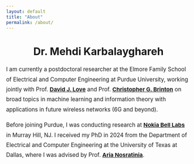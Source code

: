 ```yaml
---
layout: default
title: "About"
permalink: /about/
---
```


<h1 style="text-align: center;">Dr. Mehdi Karbalayghareh</h1>

<div style="max-width: 1000px; margin: 1rem auto; font-size: 0.95rem; line-height: 1.8; text-align: left;">

  <p>
    I am currently a postdoctoral researcher at the Elmore Family School of Electrical and Computer Engineering at Purdue University, working jointly with Prof.
    <strong><a href="https://engineering.purdue.edu/~djlove/" target="_blank">David J. Love</a></strong> and Prof.
    <strong><a href="https://www.cbrinton.net/index.html" target="_blank">Christopher G. Brinton</a></strong> 
    on broad topics in machine learning and information theory with applications in future wireless networks (6G and beyond).
  </p>

  <p>
    Before joining Purdue, I was conducting research at 
    <strong><a href="https://www.nokia.com/bell-labs/" target="_blank">Nokia Bell Labs</a></strong> in Murray Hill, NJ. I received my PhD in 2024 from the Department of Electrical and Computer Engineering at the University of Texas at Dallas, where I was advised by Prof.
    <strong><a href="https://labs.utdallas.edu/aria/people/dr-aria-nosratinia/" target="_blank">Aria Nosratinia</a></strong>.
  </p>

</div>






